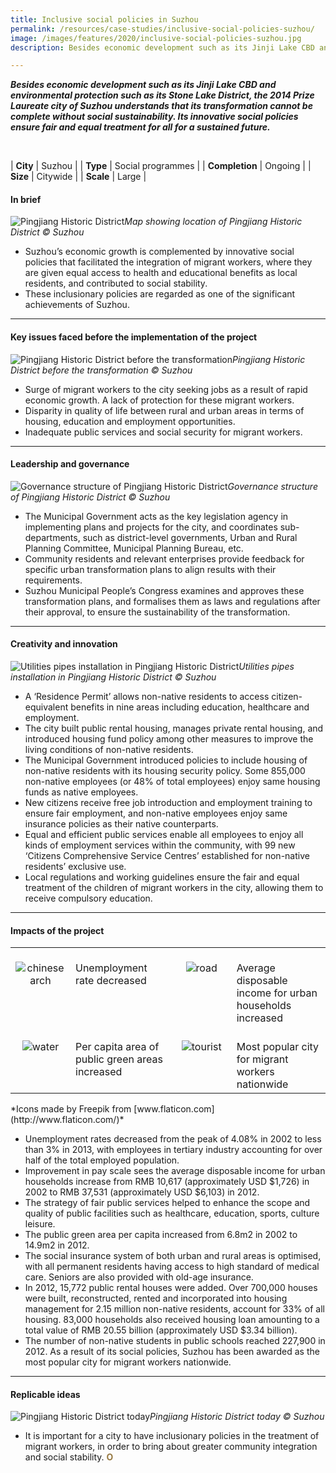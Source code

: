 ```yaml
---
title: Inclusive social policies in Suzhou
permalink: /resources/case-studies/inclusive-social-policies-suzhou/
image: /images/features/2020/inclusive-social-policies-suzhou.jpg
description: Besides economic development such as its Jinji Lake CBD and environmental protection such as its Stone Lake District, the 2014 Prize Laureate city of Suzhou understands that its transformation cannot be complete without social sustainability. Its innovative social policies ensure fair and equal treatment for all for a sustained future. 

---
```


***Besides economic development such as its Jinji Lake CBD and environmental protection such as its Stone Lake District, the 2014 Prize Laureate city of Suzhou understands that its transformation cannot be complete without social sustainability. Its innovative social policies ensure fair and equal treatment for all for a sustained future.*** 

<br>

| **City** | Suzhou |
| **Type** | Social programmes |
| **Completion** | Ongoing |
| **Size** | Citywide |
| **Scale** | Large |

#### **In brief**

![Pingjiang Historic District](/images/features/2020/pingjiang-map.jpg/)*Map showing location of Pingjiang Historic District © Suzhou*

- Suzhou’s economic growth is complemented by innovative social policies that facilitated the integration of migrant workers, where they are given equal access to health and educational benefits as local residents, and contributed to social stability. 
- These inclusionary policies are regarded as one of the significant achievements of Suzhou.

---

#### **Key issues faced before the implementation of the project**

![Pingjiang Historic District before the transformation](/images/features/2020/pingjiang-before.jpg/)*Pingjiang Historic District before the transformation © Suzhou*

- Surge of migrant workers to the city seeking jobs as a result of rapid economic growth.
 A lack of protection for these migrant workers. 
- Disparity in quality of life between rural and urban areas in terms of housing, education and employment opportunities.
- Inadequate public services and social security for migrant workers.

---

#### **Leadership and governance**

![Governance structure of Pingjiang Historic District](/images/features/2020/pingjiang-chart.jpg/)*Governance structure of Pingjiang Historic District © Suzhou*

- The Municipal Government acts as the key legislation agency in implementing plans and projects for the city, and coordinates sub-departments, such as district-level governments, Urban and Rural Planning Committee, Municipal Planning Bureau, etc. 
- Community residents and relevant enterprises provide feedback for specific urban transformation plans to align results with their requirements. 
- Suzhou Municipal People’s Congress examines and approves these transformation plans, and formalises them as laws and regulations after their approval, to ensure the sustainability of the transformation.


---

#### **Creativity and innovation**

![Utilities pipes installation in Pingjiang Historic District](/images/features/2020/pipe-installation.jpg/)*Utilities pipes installation in Pingjiang Historic District © Suzhou*

- A ‘Residence Permit’ allows non-native residents to access citizen-equivalent benefits in nine areas including education, healthcare and employment. 
- The city built public rental housing, manages private rental housing, and introduced housing fund policy among other measures to improve the living conditions of non-native residents. 
- The Municipal Government introduced policies to include housing of non-native residents with its housing security policy. Some 855,000 non-native employees (or 48% of total employees) enjoy same housing funds as native employees. 
- New citizens receive free job introduction and employment training to ensure fair employment, and non-native employees enjoy same insurance policies as their native counterparts.
- Equal and efficient public services enable all employees to enjoy all kinds of employment services within the community, with 99 new ‘Citizens Comprehensive Service Centres’ established for non-native residents’ exclusive use.
- Local regulations and working guidelines ensure the fair and equal treatment of the children of migrant workers in the city, allowing them to receive compulsory education. 

---

#### **Impacts of the project**

<table style="width: 100%;" cellpadding="0">
<tbody>
<tr>
<td style="width: 80px; text-align: center; vertical-align: top;"><br><img src="/images/features/2020/chinese-arch.png" alt="chinese arch" /><br></td>
  <td style="text-align: left; vertical-align: top;"><br>Unemployment rate decreased<br></td>
<td style="width: 80px; text-align: center; vertical-align: top;"><br><img src="/images/features/2020/roads.png" alt="road" /><br></td>
<td style="text-align: left; vertical-align: top;"><br>Average disposable income for urban households increased<br></td>
</tr>
<tr>
<td style="width: 80px; text-align: center; vertical-align: top;"><br><img src="/images/features/2020/waves.png" alt="water" /><br></td>
<td style="text-align: left; vertical-align: top;"><br>Per capita area of public green areas increased<br></td>
<td style="width: 80px; text-align: center; vertical-align: top;"><br><img src="/images/features/2020/male-tourist.png" alt="tourist" /><br></td>
<td style="text-align: left; vertical-align: top;"><br>Most popular city for migrant workers nationwide<br></td>
</tr>
</tbody>
</table>*Icons made by Freepik from [www.flaticon.com](http://www.flaticon.com/)*

- Unemployment rates decreased from the peak of 4.08% in 2002 to less than 3% in 2013, with employees in tertiary industry accounting for over half of the total employed population.
- Improvement in pay scale sees the average disposable income for urban households increase from RMB 10,617 (approximately USD $1,726) in 2002 to RMB 37,531 (approximately USD $6,103) in 2012. 
- The strategy of fair public services helped to enhance the scope and quality of public facilities such as healthcare, education, sports, culture leisure.
- The public green area per capita increased from 6.8m2 in 2002 to 14.9m2 in 2012.
- The social insurance system of both urban and rural areas is optimised, with all permanent residents having access to high standard of medical care. Seniors are also provided with old-age insurance. 
- In 2012, 15,772 public rental houses were added. Over 700,000 houses were built, reconstructed, rented and incorporated into housing management for 2.15 million non-native residents, account for 33% of all housing. 83,000 households also received housing loan amounting to a total value of RMB 20.55 billion (approximately USD $3.34 billion). 
- The number of non-native students in public schools reached 227,900 in 2012.
As a result of its social policies, Suzhou has been awarded as the most popular city for migrant workers nationwide. 

---

#### **Replicable ideas**

![Pingjiang Historic District today](/images/features/2020/balancing-old-new.jpg/)*Pingjiang Historic District today © Suzhou*

- It is important for a city to have inclusionary policies in the treatment of migrant workers, in order to bring about greater community integration and social stability. **<font color="#967942">O</font>**
